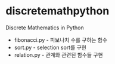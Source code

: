 # discretemathpython

Discrete Mathematics in Python

* fibonacci.py - 피보나치 수를 구하는 함수
* sort.py - selection sort를 구현
* relation.py - 관계와 관련된 함수들 구현 
